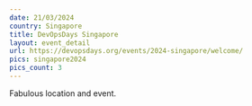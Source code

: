 ```yaml
---
date: 21/03/2024
country: Singapore
title: DevOpsDays Singapore
layout: event_detail
url: https://devopsdays.org/events/2024-singapore/welcome/
pics: singapore2024
pics_count: 3
---
```

Fabulous location and event.